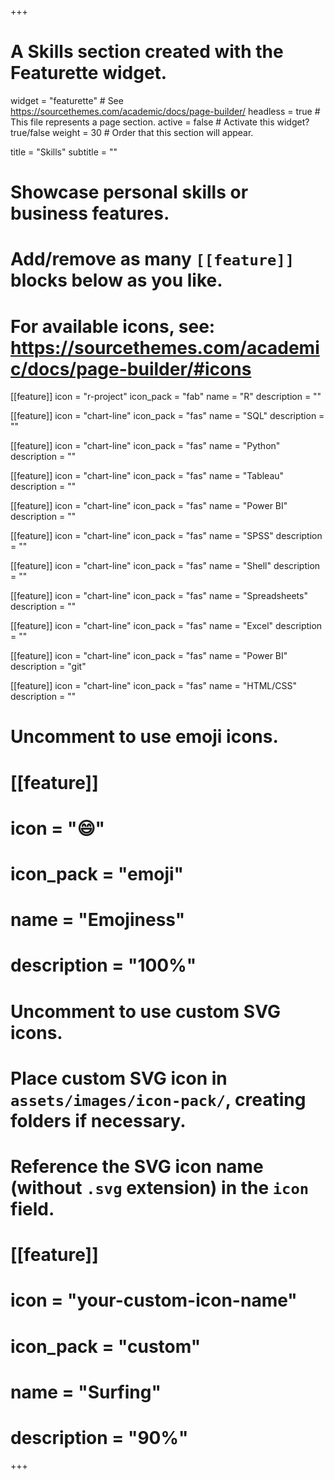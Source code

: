 +++
# A Skills section created with the Featurette widget.
widget = "featurette"  # See https://sourcethemes.com/academic/docs/page-builder/
headless = true  # This file represents a page section.
active = false  # Activate this widget? true/false
weight = 30  # Order that this section will appear.

title = "Skills"
subtitle = ""

# Showcase personal skills or business features.
# 
# Add/remove as many `[[feature]]` blocks below as you like.
# 
# For available icons, see: https://sourcethemes.com/academic/docs/page-builder/#icons

[[feature]]
  icon = "r-project"
  icon_pack = "fab"
  name = "R"
  description = ""
  
[[feature]]
  icon = "chart-line"
  icon_pack = "fas"
  name = "SQL"
  description = ""  
  
[[feature]]
  icon = "chart-line"
  icon_pack = "fas"
  name = "Python"
  description = ""

[[feature]]
  icon = "chart-line"
  icon_pack = "fas"
  name = "Tableau"
  description = ""
  
[[feature]]
  icon = "chart-line"
  icon_pack = "fas"
  name = "Power BI"
  description = ""  
  
[[feature]]
  icon = "chart-line"
  icon_pack = "fas"
  name = "SPSS"
  description = ""

[[feature]]
  icon = "chart-line"
  icon_pack = "fas"
  name = "Shell"
  description = ""  
  
[[feature]]
  icon = "chart-line"
  icon_pack = "fas"
  name = "Spreadsheets"
  description = ""

[[feature]]
  icon = "chart-line"
  icon_pack = "fas"
  name = "Excel"
  description = ""
  
[[feature]]
  icon = "chart-line"
  icon_pack = "fas"
  name = "Power BI"
  description = "git"  
  
[[feature]]
  icon = "chart-line"
  icon_pack = "fas"
  name = "HTML/CSS"
  description = ""
  
# Uncomment to use emoji icons.
# [[feature]]
#  icon = ":smile:"
#  icon_pack = "emoji"
#  name = "Emojiness"
#  description = "100%"  

# Uncomment to use custom SVG icons.
# Place custom SVG icon in `assets/images/icon-pack/`, creating folders if necessary.
# Reference the SVG icon name (without `.svg` extension) in the `icon` field.
# [[feature]]
#  icon = "your-custom-icon-name"
#  icon_pack = "custom"
#  name = "Surfing"
#  description = "90%"

+++
